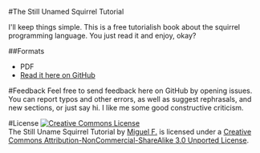 #The Still Unamed Squirrel Tutorial

I'll keep things simple. This is a free tutorialish book about the squirrel programming language. You just read it and enjoy, okay?

##Formats

* PDF
* [Read it here on GitHub](https://github.com/TheCodingGamer/The-Still-Unamed-Squirrel-Tutorial/wiki)

#Feedback
Feel free to send feedback here on GitHub by opening issues. You can report typos and other errors, as well as suggest rephrasals, and new sections, or just say hi. I like me some good constructive criticism.


#License
<a rel="license" href="http://creativecommons.org/licenses/by-nc-sa/3.0/deed.en_US"><img alt="Creative Commons License" style="border-width:0" src="http://i.creativecommons.org/l/by-nc-sa/3.0/88x31.png" /></a><br /><span xmlns:dct="http://purl.org/dc/terms/" href="http://purl.org/dc/dcmitype/Text" property="dct:title" rel="dct:type">The Still Uname Squirrel Tutorial</span> by <a xmlns:cc="http://creativecommons.org/ns#" href="https://github.com/TheCodingGamer/The-Still-Unamed-Squirrel-Tutorial" property="cc:attributionName" rel="cc:attributionURL">Miguel F.</a> is licensed under a <a rel="license" href="http://creativecommons.org/licenses/by-nc-sa/3.0/deed.en_US">Creative Commons Attribution-NonCommercial-ShareAlike 3.0 Unported License</a>.
